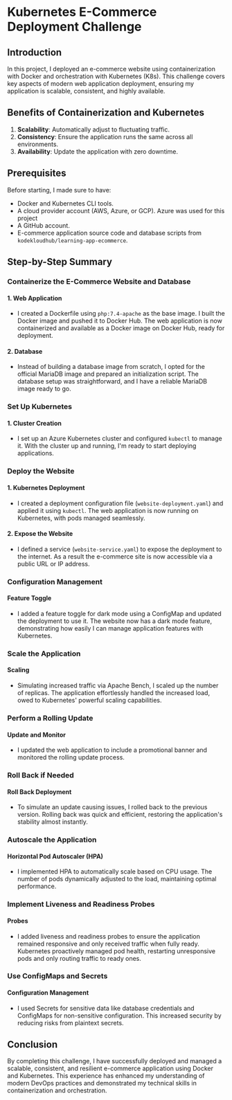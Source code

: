 # Kubernetes E-Commerce Deployment Challenge

## Introduction

In this project, I deployed an e-commerce website using containerization with Docker and orchestration with Kubernetes (K8s). This challenge covers key aspects of modern web application deployment, ensuring my application is scalable, consistent, and highly available.

## Benefits of Containerization and Kubernetes

1. **Scalability**: Automatically adjust to fluctuating traffic.
2. **Consistency**: Ensure the application runs the same across all environments.
3. **Availability**: Update the application with zero downtime.

## Prerequisites

Before starting, I made sure to have:

- Docker and Kubernetes CLI tools.
- A cloud provider account (AWS, Azure, or GCP). Azure was used for this project
- A GitHub account.
- E-commerce application source code and database scripts from `kodekloudhub/learning-app-ecommerce`.

## Step-by-Step Summary

### Containerize the E-Commerce Website and Database

#### 1. Web Application
- I created a Dockerfile using `php:7.4-apache` as the base image. I built the Docker image and pushed it to Docker Hub. The web application is now containerized and available as a Docker image on Docker Hub, ready for deployment.

#### 2. Database
- Instead of building a database image from scratch, I opted for the official MariaDB image and prepared an initialization script. The database setup was straightforward, and I have a reliable MariaDB image ready to go.

### Set Up Kubernetes

#### 1. Cluster Creation
- I set up an Azure Kubernetes cluster and configured `kubectl` to manage it. With the cluster up and running, I'm ready to start deploying applications.

### Deploy the Website

#### 1. Kubernetes Deployment
- I created a deployment configuration file (`website-deployment.yaml`) and applied it using `kubectl`. The web application is now running on Kubernetes, with pods managed seamlessly.

#### 2. Expose the Website
- I defined a service (`website-service.yaml`) to expose the deployment to the internet. As a result the e-commerce site is now accessible via a public URL or IP address.

### Configuration Management

#### Feature Toggle
- I added a feature toggle for dark mode using a ConfigMap and updated the deployment to use it. The website now has a dark mode feature, demonstrating how easily I can manage application features with Kubernetes.

### Scale the Application

#### Scaling
- Simulating increased traffic via Apache Bench, I scaled up the number of replicas. The application effortlessly handled the increased load, owed to Kubernetes' powerful scaling capabilities.

### Perform a Rolling Update

#### Update and Monitor
- I updated the web application to include a promotional banner and monitored the rolling update process.

### Roll Back if Needed

#### Roll Back Deployment
- To simulate an update causing issues, I rolled back to the previous version. Rolling back was quick and efficient, restoring the application's stability almost instantly.

### Autoscale the Application

#### Horizontal Pod Autoscaler (HPA)
- I implemented HPA to automatically scale based on CPU usage. The number of pods dynamically adjusted to the load, maintaining optimal performance.

### Implement Liveness and Readiness Probes

#### Probes
- I added liveness and readiness probes to ensure the application remained responsive and only received traffic when fully ready. Kubernetes proactively managed pod health, restarting unresponsive pods and only routing traffic to ready ones.

### Use ConfigMaps and Secrets

#### Configuration Management
- I used Secrets for sensitive data like database credentials and ConfigMaps for non-sensitive configuration. This increased security by reducing risks from plaintext secrets.

## Conclusion

By completing this challenge, I have successfully deployed and managed a scalable, consistent, and resilient e-commerce application using Docker and Kubernetes. This experience has enhanced my understanding of modern DevOps practices and demonstrated my technical skills in containerization and orchestration.
